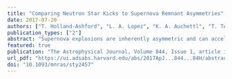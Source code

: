 ```yaml
---                                                                                                                                                                                            
title: "Comparing Neutron Star Kicks to Supernova Remnant Asymmetries"                                      
date: 2017-07-20                                                                                                                                                   
authors: ["T. Holland-Ashford", "L. A. Lopez", "K. A. Auchettl", "T. Temim", "E. Ramirez-Ruiz"]                                                                                                         
publication_types: ["2"]                                                                                                                                                                       
abstract: "Supernova explosions are inherently asymmetric and can accelerate new-born neutron stars (NSs) to hundreds of km s$^{-1}$. Two prevailing theories to explain NS kicks are ejecta asymmetries (e.g., conservation of momentum between NS and ejecta) and anisotropic neutrino emission. Observations of supernova remnants (SNRs) can give us insights into the mechanism that generates these NS kicks. In this paper, we investigate the relationship between NS kick velocities and the X-ray morphologies of 18 SNRs observed with the Chandra X-ray Observatory and the Röntgen Satellite (ROSAT). We measure SNR asymmetries using the power-ratio method (a multipole expansion technique), focusing on the dipole, quadrupole, and octupole power ratios. Our results show no correlation between the magnitude of the power ratios and NS kick velocities, but we find that for Cas A and G292.0+1.8, whose emission traces the ejecta distribution, their NSs are preferentially moving opposite to the bulk of the X-ray emission. In addition, we find a similar result for PKS 1209-51, CTB 109, and Puppis A; however, their emission is dominated by circumstellar/interstellar material, so their asymmetries may not reflect their ejecta distributions. Our results are consistent with the theory that NS kicks are a consequence of ejecta asymmetries as opposed to anisotropic neutrino emission. In the future, additional observations to measure NS proper motions within ejecta-dominated SNRs are necessary to robustly constrain the NS kick mechanism."                                                                
featured: true                                                                                                                                                                                 
publication: "The Astrophysical Journal, Volume 844, Issue 1, article id. 84, 16 pp. (2017)."                                                                                                                               
url_pdf: "https://ui.adsabs.harvard.edu/abs/2017ApJ...844...84H/abstract"                                                                                                                               
doi: "10.1093/mnras/sty2457"                                                                                                                                                                         
---    
```

